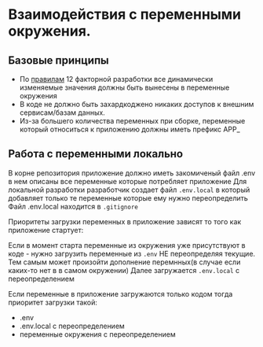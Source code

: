 # Взаимодействия с переменными окружения.

## Базовые принципы 
* По [правилам](https://12factor.net/ru/config) 12 факторной разработки все динамически изменяемые значения должны быть вынесены в переменные окружения
* В коде не должно быть захардкоджено никаких доступов к внешним сервисам/базам данных.
* Из-за большего количества переменных при сборке, переменные который относиться к приложению должны иметь префикс APP_

## Работа с переменными локально


В корне репозитория приложение должно иметь закомиченый файл .env в нем описаны все переменные которые потребляет приложение
Для локальной разработки разработчик создает файл `.env.local` в который добавляет только те переменные которые ему нужно переопределить
Файл .env.local находится в `.gitignore`

Приоритеты загрузки переменных в приложение зависят то того как приложение стартует: 

Если в момент старта переменные из окружения уже присутствуют в коде - нужно загрузить переменные из `.env` НЕ переопределяя текущие.
Тем самым может произойти дополнение перемнных(в случае если каких-то нет в в самом окружении)
Далее загружается `.env.local` с переопределением

Если переменные в приложение загружаются только кодом тогда приоритет загрузки такой:
 * .env
 * .env.local с переопределением
 * переменные окружения с переопределением 
